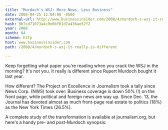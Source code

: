 ```yaml
---
title: "Murdoch's WSJ: More News, Less Business"
date: 2008-04-25 12:04:00 -0500
external-url: http://www.businessinsider.com/2008/4/murdoch-s-wsj-it-really-is-different
hash: 9b7cd71073a4c9e0bf01d7a436ae57f2
year: 2008
month: 04
scheme: http
host: www.businessinsider.com
path: /2008/4/murdoch-s-wsj-it-really-is-different

---
```


Keep forgetting what paper you're reading when you crack the WSJ in the morning? It's not you. It really is different since Rupert Murdoch bought it last year.

How different? The Project on Excellence in Journalism took a tally since News Corp. (NWS) took over: Business coverage is down 50% (!) on the front page, while political and foreign news are way up. Since Dec. 13, the Journal has devoted almost as much front-page real estate to politics (18%) as the New York Times (26.5%).

A complete study of the transformation is available at journalism.org, but here's a handy pre- and post-Murdoch synopsis:
